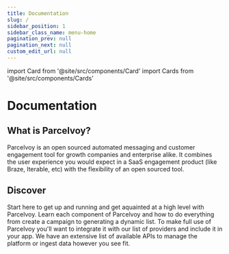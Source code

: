 ```yaml
---
title: Documentation
slug: /
sidebar_position: 1
sidebar_class_name: menu-home
pagination_prev: null
pagination_next: null
custom_edit_url: null
---
```


import Card from '@site/src/components/Card'
import Cards from '@site/src/components/Cards'

# Documentation
## What is Parcelvoy?
Parcelvoy is an open sourced automated messaging and customer engagement tool for growth companies and enterprise alike. It combines the user experience you would expect in a SaaS engagement product (like Braze, Iterable, etc) with the flexibility of an open sourced tool. 

## Discover
<Cards>
    <Card title="Overview" href="/overview/introduction">Start here to get up and running and get aquainted at a high level with Parcelvoy.</Card>
    <Card title="How To" href="/how-to">Learn each component of Parcelvoy and how to do everything from create a campaign to generating a dynamic list.</Card>
    <Card title="Integrations & Clients" href="/providers">To make full use of Parcelvoy you'll want to integrate it with our list of providers and include it in your app.</Card>
    <Card title="API" href="/clients/api">We have an extensive list of available APIs to manage the platform or ingest data however you see fit.</Card>
</Cards>